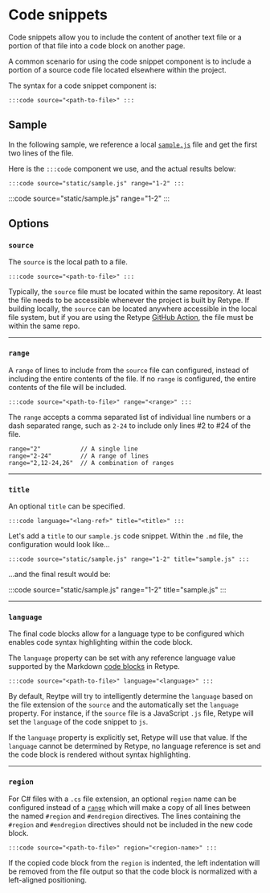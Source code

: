 # Code snippets

Code snippets allow you to include the content of another text file or a portion of that file into a code block on another page.

A common scenario for using the code snippet component is to include a portion of a source code file located elsewhere within the project.

The syntax for a code snippet component is:

```
:::code source="<path-to-file>" :::
```

## Sample

In the following sample, we reference a local [`sample.js`](static/sample.js) file and get the first two lines of the file.

Here is the `:::code` component we use, and the actual results below:

```
:::code source="static/sample.js" range="1-2" :::
```

:::code source="static/sample.js" range="1-2" :::

## Options

### `source`

The `source` is the local path to a file.

```
:::code source="<path-to-file>" :::
```

Typically, the `source` file must be located within the same repository. At least the file needs to be accessible whenever the project is built by Retype. If building locally, the `source` can be located anywhere accessible in the local file system, but if you are using the Retype [GitHub Action](../guides/github_actions.md), the file must be within the same repo.

---

### `range`

A `range` of lines to include from the `source` file can configured, instead of including the entire contents of the file. If no `range` is configured, the entire contents of the file will be included.

```
:::code source="<path-to-file>" range="<range>" :::
```

The `range` accepts a comma separated list of individual line numbers or a dash separated range, such as `2-24` to include only lines #2 to #24 of the file.

```
range="2"           // A single line
range="2-24"        // A range of lines
range="2,12-24,26"  // A combination of ranges
```

---

### `title`

An optional `title` can be specified.

```
:::code language="<lang-ref>" title="<title>" :::
```

Let's add a `title` to our `sample.js` code snippet. Within the `.md` file, the configuration would look like...

```
:::code source="static/sample.js" range="1-2" title="sample.js" :::
```

...and the final result would be:

:::code source="static/sample.js" range="1-2" title="sample.js" :::

---

### `language`

The final code blocks allow for a language type to be configured which enables code syntax highlighting within the code block.

The `language` property can be set with any reference language value supported by the Markdown [code blocks](code_blocks.md) in Retype.

```
:::code source="<path-to-file>" language="<language>" :::
```

By default, Reytpe will try to intelligently determine the `language` based on the file extension of the `source` and the automatically set the `language` property. For instance, if the `source` file is a JavaScript `.js` file, Retype will set the `language` of the code snippet to `js`.

If the `language` property is explicitly set, Retype will use that value. If the `language` cannot be determined by Retype, no language reference is set and the code block is rendered without syntax highlighting.

---

### `region`

For C# files with a `.cs` file extension, an optional `region` name can be configured instead of a [`range`](#range) which will make a copy of all lines between the named `#region` and `#endregion` directives. The lines containing the `#region` and `#endregion` directives should not be included in the new code block.

```
:::code source="<path-to-file>" region="<region-name>" :::
```

If the copied code block from the `region` is indented, the left indentation will be removed from the file output so that the code block is normalized with a left-aligned positioning.